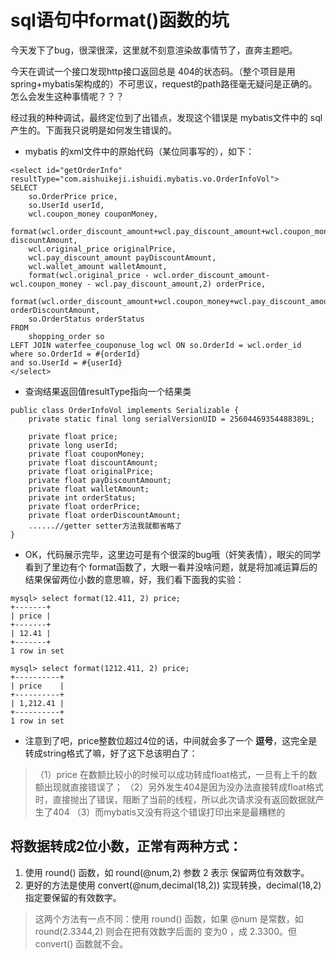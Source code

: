 # sql语句中format()函数的坑

今天发下了bug，很深很深，这里就不刻意渲染故事情节了，直奔主题吧。

今天在调试一个接口发现http接口返回总是 404的状态码。（整个项目是用spring+mybatis架构成的）不可思议，request的path路径毫无疑问是正确的。怎么会发生这种事情呢？？？

经过我的种种调试，最终定位到了出错点，发现这个错误是 mybatis文件中的 sql产生的。下面我只说明是如何发生错误的。

- mybatis 的xml文件中的原始代码（某位同事写的），如下：

```
<select id="getOrderInfo" resultType="com.aishuikeji.ishuidi.mybatis.vo.OrderInfoVol">
SELECT
	so.OrderPrice price,
	so.UserId userId,
	wcl.coupon_money couponMoney,
	format(wcl.order_discount_amount+wcl.pay_discount_amount+wcl.coupon_money,2) discountAmount,
	wcl.original_price originalPrice,
	wcl.pay_discount_amount payDiscountAmount,
	wcl.wallet_amount walletAmount,
	format(wcl.original_price - wcl.order_discount_amount-wcl.coupon_money - wcl.pay_discount_amount,2) orderPrice,
	format(wcl.order_discount_amount+wcl.coupon_money+wcl.pay_discount_amount,2) orderDiscountAmount,
	so.OrderStatus orderStatus
FROM
	shopping_order so
LEFT JOIN waterfee_couponuse_log wcl ON so.OrderId = wcl.order_id
where so.OrderId = #{orderId}
and so.UserId = #{userId}
</select>
```

- 查询结果返回值resultType指向一个结果类

```
public class OrderInfoVol implements Serializable {
    private static final long serialVersionUID = 25604469354488389L;

    private float price;
    private long userId;
    private float couponMoney;
    private float discountAmount;
    private float originalPrice;
    private float payDiscountAmount;
    private float walletAmount;
    private int orderStatus;
    private float orderPrice;
    private float orderDiscountAmount;
    ......//getter setter方法我就都省略了
}
```
- OK，代码展示完毕，这里边可是有个很深的bug哦（奸笑表情），眼尖的同学看到了里边有个 format函数了，大眼一看并没啥问题，就是将加减运算后的结果保留两位小数的意思嘛，好，我们看下面我的实验：

```
mysql> select format(12.411, 2) price;
+-------+
| price |
+-------+
| 12.41 |
+-------+
1 row in set

mysql> select format(1212.411, 2) price;
+----------+
| price    |
+----------+
| 1,212.41 |
+----------+
1 row in set
```
- 注意到了吧，price整数位超过4位的话，中间就会多了一个 **逗号**，这完全是 转成string格式了嘛，好了这下总该明白了：

> （1）price 在数额比较小的时候可以成功转成float格式，一旦有上千的数额出现就直接错误了；
> （2）另外发生404是因为没办法直接转成float格式时，直接抛出了错误，阻断了当前的线程，所以此次请求没有返回数据就产生了404
> （3）而mybatis又没有将这个错误打印出来是最糟糕的

## 将数据转成2位小数，正常有两种方式：

1. 使用 round() 函数，如 round(@num,2)  参数 2 表示 保留两位有效数字。
2. 更好的方法是使用 convert(@num,decimal(18,2)) 实现转换，decimal(18,2) 指定要保留的有效数字。

> 这两个方法有一点不同：使用 round() 函数，如果 @num 是常数，如 round(2.3344,2) 则会在把有效数字后面的 变为0 ，成 2.3300。但 convert() 函数就不会。



